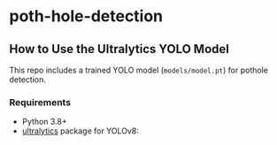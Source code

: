 # poth-hole-detection

## How to Use the Ultralytics YOLO Model

This repo includes a trained YOLO model (`models/model.pt`) for pothole detection.

### Requirements

- Python 3.8+
- [ultralytics](https://github.com/ultralytics/ultralytics) package for YOLOv8:
